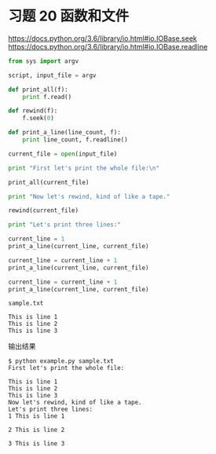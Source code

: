 # 习题 20 函数和文件

https://docs.python.org/3.6/library/io.html#io.IOBase.seek \
https://docs.python.org/3.6/library/io.html#io.IOBase.readline

```py
from sys import argv

script, input_file = argv

def print_all(f):
    print f.read()

def rewind(f):
    f.seek(0)

def print_a_line(line_count, f):
    print line_count, f.readline()

current_file = open(input_file)

print "First let's print the whole file:\n"

print_all(current_file)

print "Now let's rewind, kind of like a tape."

rewind(current_file)

print "Let's print three lines:"

current_line = 1
print_a_line(current_line, current_file)

current_line = current_line + 1
print_a_line(current_line, current_file)

current_line = current_line + 1
print_a_line(current_line, current_file)
```

`sample.txt`
```
This is line 1
This is line 2
This is line 3
```

输出结果
```
$ python example.py sample.txt
First let's print the whole file:

This is line 1
This is line 2
This is line 3
Now let's rewind, kind of like a tape.
Let's print three lines:
1 This is line 1

2 This is line 2

3 This is line 3
```
